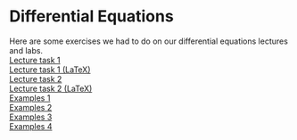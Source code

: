 # Differential Equations
Here are some exercises we had to do on our differential equations lectures and labs.  
<a href="https://github.com/LucasJezap/MiscellaneousAGH/tree/master/Differential%20Equations/Zadanie1.pdf"> Lecture task 1    
<a href="https://github.com/LucasJezap/MiscellaneousAGH/tree/master/Differential%20Equations/Zadanie1.tex"> Lecture task 1 (LaTeX)    
<a href="https://github.com/LucasJezap/MiscellaneousAGH/tree/master/Differential%20Equations/Zadanie2.pdf"> Lecture task 2    
<a href="https://github.com/LucasJezap/MiscellaneousAGH/tree/master/Differential%20Equations/Zadanie2.tex"> Lecture task 2 (LaTeX)  
<a href="https://github.com/LucasJezap/MiscellaneousAGH/tree/master/Differential%20Equations/los_examples1.pdf"> Examples 1  
<a href="https://github.com/LucasJezap/MiscellaneousAGH/tree/master/Differential%20Equations/los_examples2.pdf"> Examples 2  
<a href="https://github.com/LucasJezap/MiscellaneousAGH/tree/master/Differential%20Equations/los_examples3.pdf"> Examples 3  
<a href="https://github.com/LucasJezap/MiscellaneousAGH/tree/master/Differential%20Equations/los_examples4.pdf"> Examples 4    
